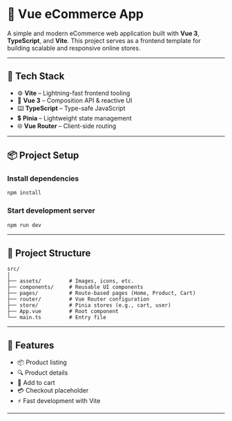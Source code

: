 # 🛜️ Vue eCommerce App

A simple and modern eCommerce web application built with **Vue 3**, **TypeScript**, and **Vite**. This project serves as a frontend template for building scalable and responsive online stores.

---

## 🚀 Tech Stack

* ⚙️ **Vite** – Lightning-fast frontend tooling
* 🗼️ **Vue 3** – Composition API & reactive UI
* ⌨️ **TypeScript** – Type-safe JavaScript
* 💲 **Pinia** – Lightweight state management
* 🌐 **Vue Router** – Client-side routing

---

## 📦 Project Setup

### Install dependencies

```bash
npm install
```

### Start development server

```bash
npm run dev
```


---

## 📁 Project Structure

```
src/
│
├── assets/         # Images, icons, etc.
├── components/     # Reusable UI components
├── pages/          # Route-based pages (Home, Product, Cart)
├── router/         # Vue Router configuration
├── store/          # Pinia stores (e.g., cart, user)
├── App.vue         # Root component
└── main.ts         # Entry file
```

---

## 🧪 Features

* 📦 Product listing
* 🔍 Product details
* 🛒 Add to cart
* 💳 Checkout placeholder
* ⚡ Fast development with Vite

---

